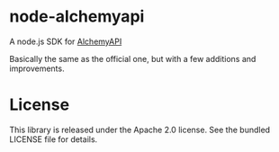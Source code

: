# node-alchemyapi

A node.js SDK for [AlchemyAPI](http://www.alchemyapi.com)

Basically the same as the official one, but with a few additions and
improvements.

# License

This library is released under the Apache 2.0 license. See the bundled LICENSE
file for details.
